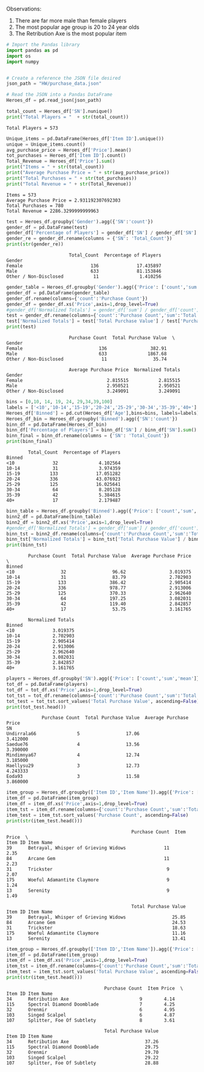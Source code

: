 Observations:
1. There are far more male than female players
2. The most popular age group is 20 to 24 year olds
3. The Retribution Axe is the most popular item

```python
# Import the Pandas library
import pandas as pd
import os
import numpy

```


```python

# Create a reference the JSON file desired
json_path = "HW/purchase_data.json"

# Read the JSON into a Pandas DataFrame
Heroes_df = pd.read_json(json_path)

```


```python
total_count = Heroes_df['SN'].nunique()
print("Total Players = "  + str(total_count))
```

    Total Players = 573



```python
Unique_items = pd.DataFrame(Heroes_df['Item ID'].unique())
unique = Unique_items.count()
avg_purchase_price = Heroes_df['Price'].mean()
tot_purchases = Heroes_df['Item ID'].count()
Total_Revenue = Heroes_df['Price'].sum()
print("Items = " + str(total_count))
print("Average Purchase Price = " + str(avg_purchase_price))
print("Total Purchases = " + str(tot_purchases))
print("Total Revenue = " + str(Total_Revenue))

```

    Items = 573
    Average Purchase Price = 2.931192307692303
    Total Purchases = 780
    Total Revenue = 2286.3299999999963



```python
test = Heroes_df.groupby('Gender').agg({'SN':'count'})
gender_df = pd.DataFrame(test)
gender_df['Percentage of Players'] = gender_df['SN'] / gender_df['SN'].sum() * 100
gender_re = gender_df.rename(columns = {'SN': 'Total_Count'})
print(str(gender_re))
```

                           Total_Count  Percentage of Players
    Gender                                                   
    Female                         136              17.435897
    Male                           633              81.153846
    Other / Non-Disclosed           11               1.410256



```python
gender_table = Heroes_df.groupby('Gender').agg({'Price': ['count','sum','mean']})
gender_df = pd.DataFrame(gender_table)
gender_df.rename(columns={'count':'Purchase Count'})
gender_df = gender_df.xs('Price',axis=1,drop_level=True)
#gender_df['Normalized Totals'] = gender_df['sum'] / gender_df['count'] 
test = gender_df.rename(columns={'count':'Purchase Count','sum':'Total Purchase Value','mean':'Average Purchase Price'}) 
test['Normalized Totals'] = test['Total Purchase Value'] / test['Purchase Count'] 
print(test)
```

                           Purchase Count  Total Purchase Value  \
    Gender                                                        
    Female                            136                382.91   
    Male                              633               1867.68   
    Other / Non-Disclosed              11                 35.74   
    
                           Average Purchase Price  Normalized Totals  
    Gender                                                            
    Female                               2.815515           2.815515  
    Male                                 2.950521           2.950521  
    Other / Non-Disclosed                3.249091           3.249091  



```python
bins = [0,10, 14, 19, 24, 29,34,39,100]
labels = ['<10','10-14','15-19','20-24','25-29','30-34','35-39','40+']
Heroes_df['Binned'] = pd.cut(Heroes_df['Age'],bins=bins, labels=labels)
Heroes_df_bin = Heroes_df.groupby('Binned').agg({'SN':'count'})
binn_df = pd.DataFrame(Heroes_df_bin)
binn_df['Percentage of Players'] = binn_df['SN'] / binn_df['SN'].sum() * 100
binn_final = binn_df.rename(columns = {'SN': 'Total_Count'})
print(binn_final)

```

            Total_Count  Percentage of Players
    Binned                                    
    <10              32               4.102564
    10-14            31               3.974359
    15-19           133              17.051282
    20-24           336              43.076923
    25-29           125              16.025641
    30-34            64               8.205128
    35-39            42               5.384615
    40+              17               2.179487



```python
binn_table = Heroes_df.groupby('Binned').agg({'Price': ['count','sum','mean']})
binn2_df = pd.DataFrame(binn_table)
binn2_df = binn2_df.xs('Price',axis=1,drop_level=True)
#gender_df['Normalized Totals'] = gender_df['sum'] / gender_df['count'] 
binn_tst = binn2_df.rename(columns={'count':'Purchase Count','sum':'Total Purchase Value','mean':'Average Purchase Price'}) 
binn_tst['Normalized Totals'] = binn_tst['Total Purchase Value'] / binn_tst['Purchase Count'] 
print(binn_tst)
```

            Purchase Count  Total Purchase Value  Average Purchase Price  \
    Binned                                                                 
    <10                 32                 96.62                3.019375   
    10-14               31                 83.79                2.702903   
    15-19              133                386.42                2.905414   
    20-24              336                978.77                2.913006   
    25-29              125                370.33                2.962640   
    30-34               64                197.25                3.082031   
    35-39               42                119.40                2.842857   
    40+                 17                 53.75                3.161765   
    
            Normalized Totals  
    Binned                     
    <10              3.019375  
    10-14            2.702903  
    15-19            2.905414  
    20-24            2.913006  
    25-29            2.962640  
    30-34            3.082031  
    35-39            2.842857  
    40+              3.161765  



```python
players = Heroes_df.groupby('SN').agg({'Price': ['count','sum','mean']})
tot_df = pd.DataFrame(players)
tot_df = tot_df.xs('Price',axis=1,drop_level=True)
tot_tst = tot_df.rename(columns={'count':'Purchase Count','sum':'Total Purchase Value','mean':'Average Purchase Price'}) 
tot_test = tot_tst.sort_values('Total Purchase Value', ascending=False)
print(tot_test.head())
```

                 Purchase Count  Total Purchase Value  Average Purchase Price
    SN                                                                       
    Undirrala66               5                 17.06                3.412000
    Saedue76                  4                 13.56                3.390000
    Mindimnya67               4                 12.74                3.185000
    Haellysu29                3                 12.73                4.243333
    Eoda93                    3                 11.58                3.860000



```python
item_group = Heroes_df.groupby(['Item ID','Item Name']).agg({'Price': ['count','mean','sum']})
item_df = pd.DataFrame(item_group)
item_df = item_df.xs('Price',axis=1,drop_level=True)
item_tst = item_df.rename(columns={'count':'Purchase Count','sum':'Total Purchase Value','mean':'Item Price'}) 
item_test = item_tst.sort_values('Purchase Count', ascending=False)
print(str(item_test.head()))
```

                                                  Purchase Count  Item Price  \
    Item ID Item Name                                                          
    39      Betrayal, Whisper of Grieving Widows              11        2.35   
    84      Arcane Gem                                        11        2.23   
    31      Trickster                                          9        2.07   
    175     Woeful Adamantite Claymore                         9        1.24   
    13      Serenity                                           9        1.49   
    
                                                  Total Purchase Value  
    Item ID Item Name                                                   
    39      Betrayal, Whisper of Grieving Widows                 25.85  
    84      Arcane Gem                                           24.53  
    31      Trickster                                            18.63  
    175     Woeful Adamantite Claymore                           11.16  
    13      Serenity                                             13.41  



```python
item_group = Heroes_df.groupby(['Item ID','Item Name']).agg({'Price': ['count','mean','sum']})
item_df = pd.DataFrame(item_group)
item_df = item_df.xs('Price',axis=1,drop_level=True)
item_tst = item_df.rename(columns={'count':'Purchase Count','sum':'Total Purchase Value','mean':'Item Price'}) 
item_test = item_tst.sort_values('Total Purchase Value', ascending=False)
print(str(item_test.head()))
```

                                        Purchase Count  Item Price  \
    Item ID Item Name                                                
    34      Retribution Axe                          9        4.14   
    115     Spectral Diamond Doomblade               7        4.25   
    32      Orenmir                                  6        4.95   
    103     Singed Scalpel                           6        4.87   
    107     Splitter, Foe Of Subtlety                8        3.61   
    
                                        Total Purchase Value  
    Item ID Item Name                                         
    34      Retribution Axe                            37.26  
    115     Spectral Diamond Doomblade                 29.75  
    32      Orenmir                                    29.70  
    103     Singed Scalpel                             29.22  
    107     Splitter, Foe Of Subtlety                  28.88  

